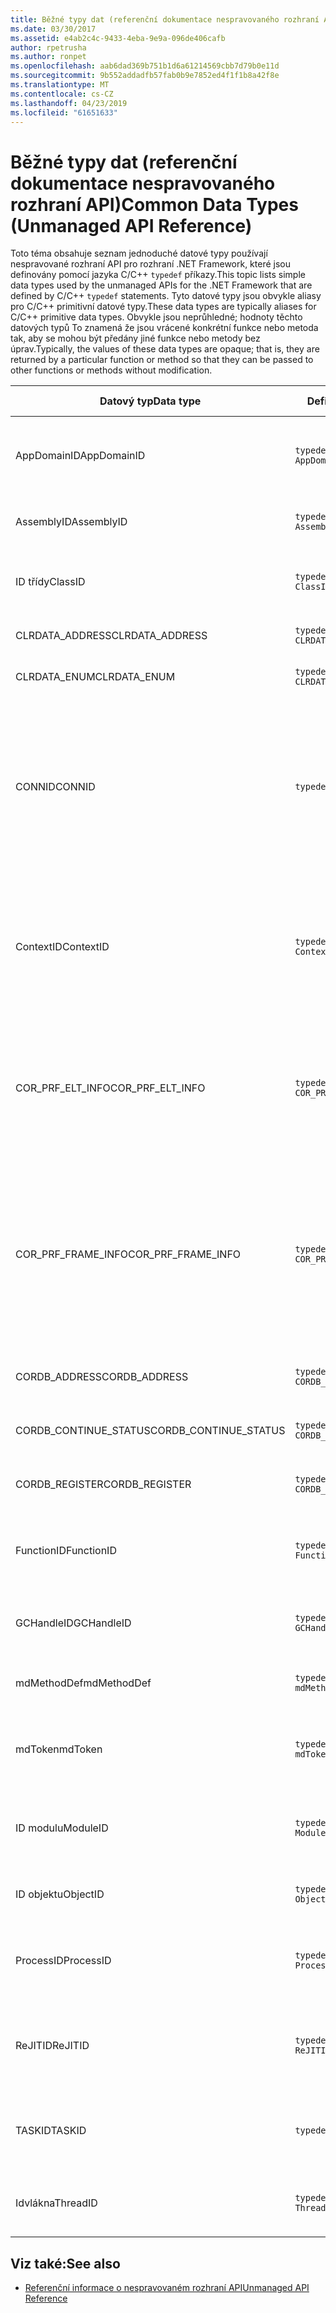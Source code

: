 ```yaml
---
title: Běžné typy dat (referenční dokumentace nespravovaného rozhraní API)
ms.date: 03/30/2017
ms.assetid: e4ab2c4c-9433-4eba-9e9a-096de406cafb
author: rpetrusha
ms.author: ronpet
ms.openlocfilehash: aab6dad369b751b1d6a61214569cbb7d79b0e11d
ms.sourcegitcommit: 9b552addadfb57fab0b9e7852ed4f1f1b8a42f8e
ms.translationtype: MT
ms.contentlocale: cs-CZ
ms.lasthandoff: 04/23/2019
ms.locfileid: "61651633"
---
```

# <a name="common-data-types-unmanaged-api-reference"></a><span data-ttu-id="d5cc8-102">Běžné typy dat (referenční dokumentace nespravovaného rozhraní API)</span><span class="sxs-lookup"><span data-stu-id="d5cc8-102">Common Data Types (Unmanaged API Reference)</span></span>
<span data-ttu-id="d5cc8-103">Toto téma obsahuje seznam jednoduché datové typy používají nespravované rozhraní API pro rozhraní .NET Framework, které jsou definovány pomocí jazyka C/C++ `typedef` příkazy.</span><span class="sxs-lookup"><span data-stu-id="d5cc8-103">This topic lists simple data types used by the unmanaged APIs for the .NET Framework that are defined by C/C++ `typedef` statements.</span></span> <span data-ttu-id="d5cc8-104">Tyto datové typy jsou obvykle aliasy pro C/C++ primitivní datové typy.</span><span class="sxs-lookup"><span data-stu-id="d5cc8-104">These data types are typically aliases for C/C++ primitive data types.</span></span> <span data-ttu-id="d5cc8-105">Obvykle jsou neprůhledné; hodnoty těchto datových typů To znamená že jsou vrácené konkrétní funkce nebo metoda tak, aby se mohou být předány jiné funkce nebo metody bez úprav.</span><span class="sxs-lookup"><span data-stu-id="d5cc8-105">Typically, the values of these data types are opaque; that is, they are returned by a particular function or method so that they can be passed to other functions or methods without modification.</span></span>  
  
|<span data-ttu-id="d5cc8-106">Datový typ</span><span class="sxs-lookup"><span data-stu-id="d5cc8-106">Data type</span></span>|<span data-ttu-id="d5cc8-107">Definice</span><span class="sxs-lookup"><span data-stu-id="d5cc8-107">Definition</span></span>|<span data-ttu-id="d5cc8-108">Definované v</span><span class="sxs-lookup"><span data-stu-id="d5cc8-108">Defined in</span></span>|<span data-ttu-id="d5cc8-109">Popis</span><span class="sxs-lookup"><span data-stu-id="d5cc8-109">Description</span></span>|  
|---------------|----------------|----------------|-----------------|  
|<span data-ttu-id="d5cc8-110">AppDomainID</span><span class="sxs-lookup"><span data-stu-id="d5cc8-110">AppDomainID</span></span>|`typedef UINT_PTR AppDomainID;`|<span data-ttu-id="d5cc8-111">corprof.h</span><span class="sxs-lookup"><span data-stu-id="d5cc8-111">corprof.h</span></span>|<span data-ttu-id="d5cc8-112">Identifikátor domény aplikace.</span><span class="sxs-lookup"><span data-stu-id="d5cc8-112">The identifier of an application domain.</span></span>|  
|<span data-ttu-id="d5cc8-113">AssemblyID</span><span class="sxs-lookup"><span data-stu-id="d5cc8-113">AssemblyID</span></span>|`typedef UINT_PTR AssemblyID;`|<span data-ttu-id="d5cc8-114">corprof.h</span><span class="sxs-lookup"><span data-stu-id="d5cc8-114">corprof.h</span></span>|<span data-ttu-id="d5cc8-115">Identifikátor sestavení.</span><span class="sxs-lookup"><span data-stu-id="d5cc8-115">The identifier of an assembly.</span></span>|  
|<span data-ttu-id="d5cc8-116">ID třídy</span><span class="sxs-lookup"><span data-stu-id="d5cc8-116">ClassID</span></span>|`typedef UINT_PTR ClassID;`|<span data-ttu-id="d5cc8-117">corprof.h</span><span class="sxs-lookup"><span data-stu-id="d5cc8-117">corprof.h</span></span>|<span data-ttu-id="d5cc8-118">Identifikátor spravované třídy.</span><span class="sxs-lookup"><span data-stu-id="d5cc8-118">The identifier of a managed class.</span></span>|  
|<span data-ttu-id="d5cc8-119">CLRDATA_ADDRESS</span><span class="sxs-lookup"><span data-stu-id="d5cc8-119">CLRDATA_ADDRESS</span></span>|`typedef ULONG64 CLRDATA_ADDRESS;`|<span data-ttu-id="d5cc8-120">clrdata.h</span><span class="sxs-lookup"><span data-stu-id="d5cc8-120">clrdata.h</span></span>|<span data-ttu-id="d5cc8-121">Adresa paměti 64-bit.</span><span class="sxs-lookup"><span data-stu-id="d5cc8-121">A 64-bit memory address.</span></span>|
|<span data-ttu-id="d5cc8-122">CLRDATA_ENUM</span><span class="sxs-lookup"><span data-stu-id="d5cc8-122">CLRDATA_ENUM</span></span>|`typedef ULONG64 CLRDATA_ADDRESS;`|<span data-ttu-id="d5cc8-123">Není k dispozici</span><span class="sxs-lookup"><span data-stu-id="d5cc8-123">Not Available</span></span>|<span data-ttu-id="d5cc8-124">Adresa paměti 64-bit.</span><span class="sxs-lookup"><span data-stu-id="d5cc8-124">A 64-bit memory address.</span></span>|
|<span data-ttu-id="d5cc8-125">CONNID</span><span class="sxs-lookup"><span data-stu-id="d5cc8-125">CONNID</span></span>|`typedef DWORD CONNID;`|<span data-ttu-id="d5cc8-126">cordebug.h, mscoree.h</span><span class="sxs-lookup"><span data-stu-id="d5cc8-126">cordebug.h, mscoree.h</span></span>|<span data-ttu-id="d5cc8-127">Identifikátor připojení pro vlákno, které je připojený k instanci systému Microsoft SQL Server.</span><span class="sxs-lookup"><span data-stu-id="d5cc8-127">The connection identifier for a thread that is connected to an instance of Microsoft SQL Server.</span></span>|  
|<span data-ttu-id="d5cc8-128">ContextID</span><span class="sxs-lookup"><span data-stu-id="d5cc8-128">ContextID</span></span>|`typedef UINT_PTR ContextID;`|<span data-ttu-id="d5cc8-129">corprof.h</span><span class="sxs-lookup"><span data-stu-id="d5cc8-129">corprof.h</span></span>|<span data-ttu-id="d5cc8-130">Identifikátor kontext přidružený k konkrétní spravované vlákno.</span><span class="sxs-lookup"><span data-stu-id="d5cc8-130">The identifier of the context associated with a particular managed thread.</span></span>|  
|<span data-ttu-id="d5cc8-131">COR_PRF_ELT_INFO</span><span class="sxs-lookup"><span data-stu-id="d5cc8-131">COR_PRF_ELT_INFO</span></span>|`typedef UINT_PTR COR_PRF_ELT_INFO;`|<span data-ttu-id="d5cc8-132">corprof.h</span><span class="sxs-lookup"><span data-stu-id="d5cc8-132">corprof.h</span></span>|<span data-ttu-id="d5cc8-133">Neprůhledný popisovač, který představuje informace o konkrétní rámec zásobníku.</span><span class="sxs-lookup"><span data-stu-id="d5cc8-133">An opaque handle that represents information about a particular stack frame.</span></span>|  
|<span data-ttu-id="d5cc8-134">COR_PRF_FRAME_INFO</span><span class="sxs-lookup"><span data-stu-id="d5cc8-134">COR_PRF_FRAME_INFO</span></span>|`typedef UINT_PTR COR_PRF_FRAME_INFO;`|<span data-ttu-id="d5cc8-135">corprof.h</span><span class="sxs-lookup"><span data-stu-id="d5cc8-135">corprof.h</span></span>|<span data-ttu-id="d5cc8-136">Neprůhledné zpracovat, na kterou odkazuje na blok zásobníku.</span><span class="sxs-lookup"><span data-stu-id="d5cc8-136">An opaque handle that points to a stack frame.</span></span> <span data-ttu-id="d5cc8-137">Je platný pouze během zpětného volání, který je předán.</span><span class="sxs-lookup"><span data-stu-id="d5cc8-137">It is valid only during the callback to which it is passed.</span></span>|  
|<span data-ttu-id="d5cc8-138">CORDB_ADDRESS</span><span class="sxs-lookup"><span data-stu-id="d5cc8-138">CORDB_ADDRESS</span></span>|`typedef ULONG64 CORDB_ADDRESS;`|<span data-ttu-id="d5cc8-139">cordebug.h</span><span class="sxs-lookup"><span data-stu-id="d5cc8-139">cordebug.h</span></span>|<span data-ttu-id="d5cc8-140">Adresy v paměti.</span><span class="sxs-lookup"><span data-stu-id="d5cc8-140">An address in memory.</span></span>|  
|<span data-ttu-id="d5cc8-141">CORDB_CONTINUE_STATUS</span><span class="sxs-lookup"><span data-stu-id="d5cc8-141">CORDB_CONTINUE_STATUS</span></span>|`typedef DWORD CORDB_CONTINUE_STATUS;`|<span data-ttu-id="d5cc8-142">cordebug.h</span><span class="sxs-lookup"><span data-stu-id="d5cc8-142">cordebug.h</span></span>|<span data-ttu-id="d5cc8-143">Stav pokračování.</span><span class="sxs-lookup"><span data-stu-id="d5cc8-143">The continuation status.</span></span>|  
|<span data-ttu-id="d5cc8-144">CORDB_REGISTER</span><span class="sxs-lookup"><span data-stu-id="d5cc8-144">CORDB_REGISTER</span></span>|`typedef ULONG64 CORDB_REGISTER;`|<span data-ttu-id="d5cc8-145">cordebug.h</span><span class="sxs-lookup"><span data-stu-id="d5cc8-145">cordebug.h</span></span>|<span data-ttu-id="d5cc8-146">Hodnota registru procesoru.</span><span class="sxs-lookup"><span data-stu-id="d5cc8-146">The value of a CPU register.</span></span>|
|<span data-ttu-id="d5cc8-147">FunctionID</span><span class="sxs-lookup"><span data-stu-id="d5cc8-147">FunctionID</span></span>|`typedef UINT_PTR FunctionID;`|<span data-ttu-id="d5cc8-148">corprof.h</span><span class="sxs-lookup"><span data-stu-id="d5cc8-148">corprof.h</span></span>|<span data-ttu-id="d5cc8-149">Identifikátor funkce nebo metody.</span><span class="sxs-lookup"><span data-stu-id="d5cc8-149">The identifier of a function or method.</span></span>|  
|<span data-ttu-id="d5cc8-150">GCHandleID</span><span class="sxs-lookup"><span data-stu-id="d5cc8-150">GCHandleID</span></span>|`typedef UINT_PTR GCHandleID;`|<span data-ttu-id="d5cc8-151">corprof.h</span><span class="sxs-lookup"><span data-stu-id="d5cc8-151">corprof.h</span></span>|<span data-ttu-id="d5cc8-152">Popisovač kolekce uvolnění paměti.</span><span class="sxs-lookup"><span data-stu-id="d5cc8-152">A garbage collection handle.</span></span>|  
|<span data-ttu-id="d5cc8-153">mdMethodDef</span><span class="sxs-lookup"><span data-stu-id="d5cc8-153">mdMethodDef</span></span>|`typedef mdToken mdMethodDef;`|<span data-ttu-id="d5cc8-154">cordebug.h</span><span class="sxs-lookup"><span data-stu-id="d5cc8-154">cordebug.h</span></span>|<span data-ttu-id="d5cc8-155">Token definice metody.</span><span class="sxs-lookup"><span data-stu-id="d5cc8-155">A method definition token.</span></span>|
|<span data-ttu-id="d5cc8-156">mdToken</span><span class="sxs-lookup"><span data-stu-id="d5cc8-156">mdToken</span></span>|`typedef UINT32 mdToken;`|<span data-ttu-id="d5cc8-157">corprof.h</span><span class="sxs-lookup"><span data-stu-id="d5cc8-157">corprof.h</span></span>|<span data-ttu-id="d5cc8-158">Token metadat (řádek v tabulce metadata).</span><span class="sxs-lookup"><span data-stu-id="d5cc8-158">A metadata token (a row in a metadata table).</span></span>|  
|<span data-ttu-id="d5cc8-159">ID modulu</span><span class="sxs-lookup"><span data-stu-id="d5cc8-159">ModuleID</span></span>|`typedef UINT_PTR ModuleID;`|<span data-ttu-id="d5cc8-160">corprof.h</span><span class="sxs-lookup"><span data-stu-id="d5cc8-160">corprof.h</span></span>|<span data-ttu-id="d5cc8-161">Identifikátor modulu sestavení.</span><span class="sxs-lookup"><span data-stu-id="d5cc8-161">The identifier of an assembly module.</span></span>|  
|<span data-ttu-id="d5cc8-162">ID objektu</span><span class="sxs-lookup"><span data-stu-id="d5cc8-162">ObjectID</span></span>|`typedef UINT_PTR ObjectID;`|<span data-ttu-id="d5cc8-163">corprof.h</span><span class="sxs-lookup"><span data-stu-id="d5cc8-163">corprof.h</span></span>|<span data-ttu-id="d5cc8-164">Identifikátor objektu.</span><span class="sxs-lookup"><span data-stu-id="d5cc8-164">The identifier of an object.</span></span>|  
|<span data-ttu-id="d5cc8-165">ProcessID</span><span class="sxs-lookup"><span data-stu-id="d5cc8-165">ProcessID</span></span>|`typedef UINT_PTR ProcessID;`|<span data-ttu-id="d5cc8-166">corprof.h</span><span class="sxs-lookup"><span data-stu-id="d5cc8-166">corprof.h</span></span>|<span data-ttu-id="d5cc8-167">Identifikátor spravovaného procesu.</span><span class="sxs-lookup"><span data-stu-id="d5cc8-167">The identifier of a managed process.</span></span>|  
|<span data-ttu-id="d5cc8-168">ReJITID</span><span class="sxs-lookup"><span data-stu-id="d5cc8-168">ReJITID</span></span>|`typedef UINT_PTR ReJITID;`|<span data-ttu-id="d5cc8-169">corprof.h</span><span class="sxs-lookup"><span data-stu-id="d5cc8-169">corprof.h</span></span>|<span data-ttu-id="d5cc8-170">Identifikátor funkce zpracovaných kompilátorem JIT.</span><span class="sxs-lookup"><span data-stu-id="d5cc8-170">The identifier of a jitted function.</span></span>|  
|<span data-ttu-id="d5cc8-171">TASKID</span><span class="sxs-lookup"><span data-stu-id="d5cc8-171">TASKID</span></span>|`typedef UINT64 TASKID;`|<span data-ttu-id="d5cc8-172">cordebug.h, mscoree.h</span><span class="sxs-lookup"><span data-stu-id="d5cc8-172">cordebug.h, mscoree.h</span></span>|<span data-ttu-id="d5cc8-173">Identifikátor [iclrtask –](../../../docs/framework/unmanaged-api/hosting/iclrtask-interface.md) instance.</span><span class="sxs-lookup"><span data-stu-id="d5cc8-173">The identifier of an [ICLRTask](../../../docs/framework/unmanaged-api/hosting/iclrtask-interface.md) instance.</span></span>|  
|<span data-ttu-id="d5cc8-174">Idvlákna</span><span class="sxs-lookup"><span data-stu-id="d5cc8-174">ThreadID</span></span>|`typedef UINT_PTR ThreadID;`|<span data-ttu-id="d5cc8-175">corprof.h</span><span class="sxs-lookup"><span data-stu-id="d5cc8-175">corprof.h</span></span>|<span data-ttu-id="d5cc8-176">Identifikátor spravované vlákno.</span><span class="sxs-lookup"><span data-stu-id="d5cc8-176">The identifier of a managed thread.</span></span>|  
  
## <a name="see-also"></a><span data-ttu-id="d5cc8-177">Viz také:</span><span class="sxs-lookup"><span data-stu-id="d5cc8-177">See also</span></span>

- [<span data-ttu-id="d5cc8-178">Referenční informace o nespravovaném rozhraní API</span><span class="sxs-lookup"><span data-stu-id="d5cc8-178">Unmanaged API Reference</span></span>](../../../docs/framework/unmanaged-api/index.md)
